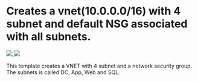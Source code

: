 # Creates a vnet(10.0.0.0/16) with 4 subnet and default NSG associated with all subnets. 

<a href="https://portal.azure.com/#create/Microsoft.Template/uri/https://raw.githubusercontent.com/naitmare01/azure/master/Templates/Template-networking/template.json" target="_blank">
    <img src="http://azuredeploy.net/deploybutton.png"/>
</a>
<a href="http://armviz.io/#/?load=https://portal.azure.com/#create/Microsoft.Template/uri/https://raw.githubusercontent.com/naitmare01/azure/master/Templates/Template-networking/template.json" target="_blank">
    <img src="http://armviz.io/visualizebutton.png"/>
</a>

This template creates a VNET with 4 subnet and a network security group. 
</br>
The subnets is called DC, App, Web and SQL. 
</br>
</br>
